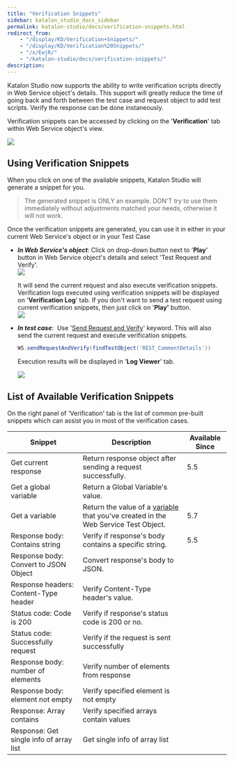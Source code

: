 ```yaml
---
title: "Verification Snippets" 
sidebar: katalon_studio_docs_sidebar
permalink: katalon-studio/docs/verification-snippets.html 
redirect_from:
    - "/display/KD/Verification+Snippets/"
    - "/display/KD/Verification%20Snippets/"
    - "/x/EwjR/"
    - "/katalon-studio/docs/verification-snippets/"
description: 
---
```

Katalon Studio now supports the ability to write verification scripts directly in Web Service object's details. This support will greatly reduce the time of going back and forth between the test case and request object to add test scripts. Verify the response can be done instaneously.

Verification snippets can be accessed by clicking on the '**Verification**' tab within Web Service object's view.

![](../../images/katalon-studio/docs/copy-of-verification-snippets/Screen-Shot-2018-10-09-at-5.39.33-PM.png)

Using Verification Snippets
---------------------------

When you click on one of the available snippets, Katalon Studio will generate a snippet for you. 

> The generated snippet is ONLY an example. DON'T try to use them immediately without adjustments matched your needs, otherwise it will not work.

Once the verification snippets are generated, you can use it in either in your current Web Service's object or in your Test Case

*   **_In Web Service's object_**: Click on drop-down button next to '**Play**' button in Web Service object's details and select 'Test Request and Verify'.   
    ![](../../images/katalon-studio/docs/copy-of-verification-snippets/Untitled3.png)  
      
    It will send the current request and also execute verification snippets. Verification logs executed using verification snippets will be displayed on '**Verification Log**' tab. If you don't want to send a test request using current verification snippets, then just click on '**Play'** button.  
    ![](../../images/katalon-studio/docs/copy-of-verification-snippets/Screenshot_14.png)
*   **_In test case_**:  Use '[Send Request and Verify](/display/KD/%5BWS%5D+Send+Request+And+Verify)' keyword. This will also send the current request and execute verification snippets. 
    
    ```groovy
    WS.sendRequestAndVerify(findTestObject('REST_CommentDetails'))
    ```
    
    Execution results will be displayed in '**Log Viewer**' tab.
    
    ![](../../images/katalon-studio/docs/copy-of-verification-snippets/Untitled2.png)
    

List of Available Verification Snippets
---------------------------------------

On the right panel of 'Verification' tab is the list of common pre-built snippets which can assist you in most of the verification cases. 

| Snippet | Description | Available Since |
| --- | --- | --- |
| Get current response | Return response object after sending a request successfully. | 5.5 |
| Get a global variable | Return a Global Variable's value. |
| Get a variable | Return the value of a [variable](/pages/viewpage.action?pageId=13701134#ParameterizeaWebServiceObject(latest)-Variables(since5.7)) that you've created in the Web Service Test Object. | 5.7 |
| Response body: Contains string | Verify if response's body contains a specific string. | 5.5 |
| Response body: Convert to JSON Object | Convert response's body to JSON. |
| Response headers: Content-Type header | Verify Content-Type header's value. |
| Status code: Code is 200 | Verify if response's status code is 200 or no. |
| Status code: Successfully request | Verify if the request is sent successfully |
| Response body: number of elements | Verify number of elements from response |
| Response body: element not empty | Verify specified element is not empty |
| Response: Array contains | Verify specified arrays contain values |
| Response: Get single info of array list | Get single info of array list |